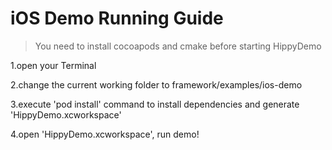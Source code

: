 # iOS Demo Running Guide

> You need to install cocoapods and cmake before starting HippyDemo

1.open your Terminal

2.change the current working folder to framework/examples/ios-demo

3.execute 'pod install' command to install dependencies and generate 'HippyDemo.xcworkspace'

4.open 'HippyDemo.xcworkspace', run demo!
